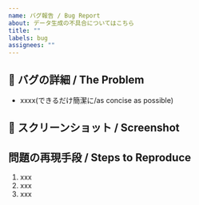 ```yaml
---
name: バグ報告 / Bug Report
about: データ生成の不具合についてはこちら
title: ""
labels: bug
assignees: ""
---
```


## 🐞 バグの詳細 / The Problem

- xxxx(できるだけ簡潔に/as concise as possible)

## 📸 スクリーンショット / Screenshot

## 問題の再現手段 / Steps to Reproduce

<!-- 問題の再現方法があれば手順を教えてください。 -->

1. xxx
2. xxx
3. xxx
